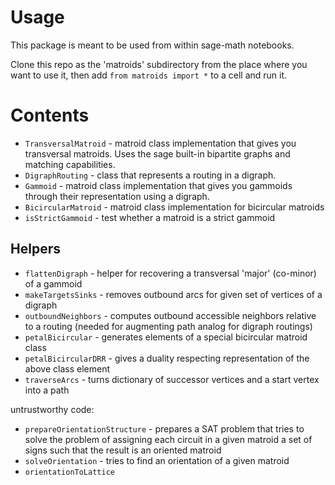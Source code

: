 # Usage

This package is meant to be used from within sage-math notebooks.

Clone this repo as the 'matroids' subdirectory from the place where you want to use it, then add
`from matroids import *` to a cell and run it.

# Contents

* `TransversalMatroid` - matroid class implementation that gives you transversal matroids. Uses the sage built-in bipartite graphs and matching capabilities.
* `DigraphRouting` - class that represents a routing in a digraph.
* `Gammoid` - matroid class implementation that gives you gammoids through their representation using a digraph.
* `BicircularMatroid` - matroid class implementation for bicircular matroids
* `isStrictGammoid` - test whether a matroid is a strict gammoid

## Helpers
* `flattenDigraph` - helper for recovering a transversal 'major' (co-minor) of a gammoid
* `makeTargetsSinks` - removes outbound arcs for given set of vertices of a digraph
* `outboundNeighbors` - computes outbound accessible neighbors relative to a routing (needed for augmenting path analog for digraph routings)
* `petalBicircular` - generates elements of a special bicircular matroid class
* `petalBicircularDRR` - gives a duality respecting representation of the above class element
* `traverseArcs` - turns dictionary of successor vertices and a start vertex into a path

untrustworthy code:

* `prepareOrientationStructure` - prepares a SAT problem that tries to solve the problem of assigning each circuit in a given matroid a set of signs such that the result is an oriented matroid
* `solveOrientation` - tries to find an orientation of a given matroid
* `orientationToLattice`